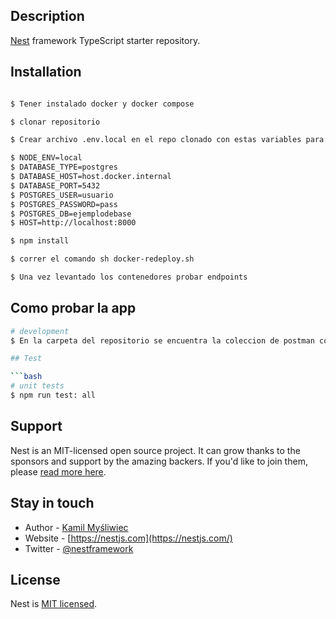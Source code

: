 ## Description

[Nest](https://github.com/nestjs/nest) framework TypeScript starter repository.

## Installation

```bash

$ Tener instalado docker y docker compose

$ clonar repositorio

$ Crear archivo .env.local en el repo clonado con estas variables para que el docker levante

$ NODE_ENV=local
$ DATABASE_TYPE=postgres
$ DATABASE_HOST=host.docker.internal
$ DATABASE_PORT=5432
$ POSTGRES_USER=usuario
$ POSTGRES_PASSWORD=pass
$ POSTGRES_DB=ejemplodebase
$ HOST=http://localhost:8000

$ npm install

$ correr el comando sh docker-redeploy.sh

$ Una vez levantado los contenedores probar endpoints


```

## Como probar la app

````bash
# development
$ En la carpeta del repositorio se encuentra la coleccion de postman con todos los endpoints, importarlos a postman.

## Test

```bash
# unit tests
$ npm run test: all

````

## Support

Nest is an MIT-licensed open source project. It can grow thanks to the sponsors and support by the amazing backers. If you'd like to join them, please [read more here](https://docs.nestjs.com/support).

## Stay in touch

- Author - [Kamil Myśliwiec](https://kamilmysliwiec.com)
- Website - [https://nestjs.com](https://nestjs.com/)
- Twitter - [@nestframework](https://twitter.com/nestframework)

## License

Nest is [MIT licensed](LICENSE).
